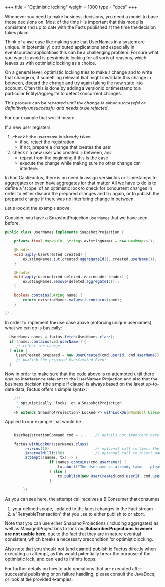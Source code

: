 +++
title = "Optimistic locking"
weight = 1000
type = "docs"
+++

Whenever you need to make business decisions, you need a model to base those decisions on. Most of the time it is 
important that this model is consistent and up to date with the Facts published at the time the decision takes place.

Think of a use case like making sure that UserNames in a system are unique. In (potentially) distributed applications
and especially in eventsourced applications this can be a challenging problem. For sure what you want to avoid is 
pessimistic locking for all sorts of reasons, which leaves us with optimistic locking as a choice.

On a general level, optimistic locking tries to make a change and to write that change or, if something relevant that 
might invalidate this change in between, discard the change and try again taking the new state into account.
Often this is done by adding a versionId or timestamp to a particular Entity/Aggregate to detect concurrent changes.

This process can be *repeated until the change is either successful or definitively unsuccessful and needs to be rejected*.

For our example that would mean:

If a new user registers, 
1. check if the username is already taken
    * if so, reject the registration
    * if not, prepare a change that creates the user
1. check if a new user was created in between, and
    * repeat from the beginning if this is the case
    * execute the change while making sure no other change can interfere.
    
In FactCast/Factus, there is no need to assign versionIds or Timestamps to aggregates or even have aggregates for that matter.
All we have to do is to define a 'scope' of an optimistic lock to check for concurrent changes in order to either 
discard the prepared changes and try again, or to publish the prepared change if there was no interfering change in between.

Let's look at the example above:

Consider, you have a SnapshotProjection `UserNames` that we have seen before.

```java
public class UserNames implements SnapshotProjection {

    private final Map<UUID, String> existingNames = new HashMap<>();

    @Handler
    void apply(UserCreated created) {
        existingNames.put(created.aggregateId(), created.userName());
    }

    @Handler
    void apply(UserDeleted deleted, FactHeader header) {
        existingNames.remove(deleted.aggregateId());
    }

    boolean contains(String name) {
        return existingNames.values().contains(name);
    }

// ...
```

In order to implement the use case above (enforcing unique usernames), what we can do is basically:

```java
  UserNames names = factus.fetch(UserNames.class);
  if (names.contains(cmd.userName)) {
     // reject the change
  } else {
     UserCreated prepared = new UserCreated(cmd.userId, cmd.userName));
     // publish the prepared UserCreated Event
  }   
```

Now in order to make sure that the code above is re-attempted until there was no interference relevant to the UserNames
Projection and also that the business decision (the simple if clause) is always based on the latest up-to-date data,
Factus offers a simple syntax:

```java
    /**
     * optimistically 'locks' on a SnapshotProjection
     */
    <P extends SnapshotProjection> Locked<P> withLockOn(@NonNull Class<P> snapshotClass);
```

Applied to our example that would be

```java

    UserRegistrationCommand cmd = ...    // details not important here

    factus.withLockOn(UserNames.class)
        .retries(10)                     // optional call to limit the number of retries 
        .intervalMillis(50)              // optional call to insert pause with the given number of milliseconds in between attempts
        .attempt((names, tx) -> {
                    if (names.contains(cmd.userName)) {
                        tx.abort("The Username is already taken - please choose another one.");
                    } else {
                        tx.publish(new UserCreated(cmd.userId, cmd.userName));
                    }

        });
``` 

As you can see here, the attempt call receives a BiConsumer that consumes
1. your defined scope, updated to the latest changes in the Fact-stream
1. a 'RetryableTransaction' that you use to either publish to or abort.

Note that you can use either SnapshotProjections (including aggregates) as well as ManagedProjections to lock on. 
**SubscribedProjections however are not usable here**, due to the fact that they are in nature eventual consistent, which 
breaks a necessary precondition for optimistic locking.  

Also note that you should not (and cannot) publish to Factus directly when executing an attempt, as this would potentially 
break the purpose of the optimistic lock, and can lead to infinite loops.  

For further details on how to add operations that are executed after successful publishing or on failure handling, 
please consult the JavaDocs, or look at the provided examples.
